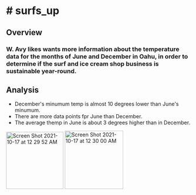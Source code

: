 # # surfs_up

## Overview
### W. Avy likes wants more information about the temperature data for the months of June and December in Oahu, in order to determine if the surf and ice cream shop business is sustainable year-round.

## Analysis
- December's minumum temp is almost 10 degrees lower than June's minumum.
- There are more data points fpr June than December.
- The average themp in June is about 3 degrees higher than in December.
<img width="156" alt="Screen Shot 2021-10-17 at 12 29 52 AM" src="https://user-images.githubusercontent.com/88937178/137648305-0a7963e0-7f5e-4d80-bb50-0aa56090d6da.png">
<img width="159" alt="Screen Shot 2021-10-17 at 12 30 00 AM" src="https://user-images.githubusercontent.com/88937178/137648306-897e6d23-631f-45c4-aab7-6e3ed9634547.png">
